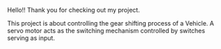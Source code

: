 Hello!! Thank you for checking out my project.

This project is about controlling the gear shifting process of a Vehicle. A servo motor acts as the switching mechanism controlled by switches serving as input.

